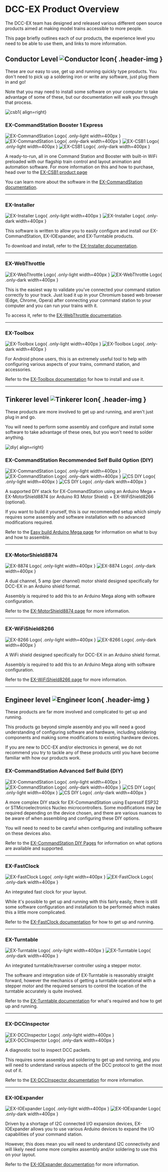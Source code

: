 # DCC-EX Product Overview

The DCC-EX team has designed and released various different open source products aimed at making model trains accessible to more people.

This page briefly outlines each of our products, the experience level you need to be able to use them, and links to more information.

## Conductor Level ![Conductor Icon](/_static/images/levels/conductor.png){ .header-img }

These are our easy to use, get up and running quickly type products. You don't need to pick up a soldering iron or write any software, just plug them in and go!

Note that you may need to install some software on your computer to take advantage of some of these, but our documentation will walk you through that process.

![csb1](/_static/images/ex-csb1/csb1-small.png){ align=right}

### EX-CommandStation Booster 1 Express

![EX-CommandStation Logo](/_static/images/logos/product-logo-ex-commandstation-only-light.png){ .only-light width=400px }
![EX-CommandStation Logo](/_static/images/logos/product-logo-ex-commandstation-only-dark.png){ .only-dark width=400px }
![EX-CSB1 Logo](/_static/images/logos/product-logo-ex-csb1-only-light.png){ .only-light width=400px }
![EX-CSB1 Logo](/_static/images/logos/product-logo-ex-csb1-only-dark.png){ .only-dark width=400px }

A ready-to-run, all in one Command Station and Booster with built-in WiFi preloaded with our flagship train control and layout animation and automation software. For more information on this and how to purchase, head over to the [EX-CSB1 product page](/products/ex-commandstation/1-ex-csb1.md)

You can learn more about the software in the [EX-CommandStation documentation](/products/ex-commandstation/0-overview.md).

---

### EX-Installer

![EX-Installer Logo](/_static/images/logos/product-logo-ex-installer-only-light.png){ .only-light width=400px }
![EX-Installer Logo](/_static/images/logos/product-logo-ex-installer-only-dark.png){ .only-dark width=400px }

This software is written to allow you to easily configure and install our EX-CommandStation, EX-IOExpander, and EX-Turntable products.

To download and install, refer to the [EX-Installer documentation](/products/ex-installer/0-overview.md).

---

### EX-WebThrottle

![EX-WebThrottle Logo](/_static/images/logos/product-logo-ex-webthrottle-only-light.png){ .only-light width=400px }
![EX-WebThrottle Logo](/_static/images/logos/product-logo-ex-webthrottle-only-dark.png){ .only-dark width=400px }

This is the easiest way to validate you've connected your command station correctly to your track. Just load it up in your Chromium based web browser (Edge, Chrome, Opera) after connecting your command station to your computer and you can run your trains with it.

To access it, refer to the [EX-WebThrottle documentation](https://dcc-ex.com/legacy-docs/ex-webthrottle/index.html#ex-webthrottle).

---

### EX-Toolbox

![EX-Toolbox Logo](/_static/images/logos/product-logo-ex-toolbox-only-light.png){ .only-light width=400px }
![EX-Toolbox Logo](/_static/images/logos/product-logo-ex-toolbox-only-dark.png){ .only-dark width=400px }

For Android phone users, this is an extremely useful tool to help with configuring various aspects of your trains, command station, and accessories.

Refer to the [EX-Toolbox documentation](https://dcc-ex.com/legacy-docs/ex-toolbox/index.html#ex-toolbox) for how to install and use it.

---

## Tinkerer level ![Tinkerer Icon](/_static/images/levels/tinkerer.png){ .header-img }

These products are more involved to get up and running, and aren't just plug in and go.

You will need to perform some assembly and configure and install some software to take advantage of these ones, but you won't need to solder anything.

![diy](/_static/images/mega/mega-small.png){ align=right}

### EX-CommandStation Recommended Self Build Option (DIY)

![EX-CommandStation Logo](/_static/images/logos/product-logo-ex-commandstation-only-light.png){ .only-light width=400px }
![EX-CommandStation Logo](/_static/images/logos/product-logo-ex-commandstation-only-dark.png){ .only-dark width=400px }
![CS DIY Logo](/_static/images/logos/product-logo-ex-cs-diy-only-light.png){ .only-light width=400px }
![CS DIY Logo](/_static/images/logos/product-logo-ex-cs-diy-only-dark.png){ .only-dark width=400px }

A supported DIY stack for EX-CommandStation using an Arduino Mega + EX-MotorShield8874 (or Arduino R3 Motor Shield) + EX-WiFiShield8266 (optional).

If you want to build it yourself, this is our recommended setup which simply requires some assembly and software installation with no advanced modifications required.

Refer to the [Easy build Arduino Mega page](/diy/20-mega-easy.md) for information on what to buy and how to assemble.

---

### EX-MotorShield8874

![EX-8874 Logo](/_static/images/logos/product-logo-ex-motorshield8874-only-light.png){ .only-light width=400px }
![EX-8874 Logo](/_static/images/logos/product-logo-ex-motorshield8874-only-dark.png){ .only-dark width=400px }

A dual channel, 5 amp (per channel) motor shield designed specifically for DCC-EX in an Arduino shield format.

Assembly is required to add this to an Arduino Mega along with software configuration.

Refer to the [EX-MotorShield8874 page](https://dcc-ex.com/legacy-docs/reference/hardware/motorboards/ex-motor-shield-8874.html#dcc-ex-ex-motorshield8874-reva) for more information.

---

### EX-WiFiShield8266

![EX-8266 Logo](/_static/images/logos/product-logo-ex-wifishield8266-only-light.png){ .only-light width=400px }
![EX-8266 Logo](/_static/images/logos/product-logo-ex-wifishield8266-only-dark.png){ .only-dark width=400px }

A WiFi shield designed specifically for DCC-EX in an Arduino shield format.

Assembly is required to add this to an Arduino Mega along with software configuration.

Refer to the [EX-WiFiShield8266 page](https://dcc-ex.com/legacy-docs/reference/hardware/wifi-boards/makerfabs-esp8266.html#ex-wifishield-8266-recommended) for more information.

---

## Engineer level ![Engineer Icon](/_static/images/levels/engineer.png){ .header-img }

These products are far more involved and complicated to get up and running.

This products go beyond simple assembly and you will need a good understanding of configuring software and hardware, including soldering components and making some modifications to existing hardware devices.

If you are new to DCC-EX and/or electronics in general, we do not recommend you try to tackle any of these products until you have become familiar with how our products work.

### EX-CommandStation Advanced Self Build (DIY)

![EX-CommandStation Logo](/_static/images/logos/product-logo-ex-commandstation-only-light.png){ .only-light width=400px }
![EX-CommandStation Logo](/_static/images/logos/product-logo-ex-commandstation-only-dark.png){ .only-dark width=400px }
![CS DIY Logo](/_static/images/logos/product-logo-ex-cs-diy-only-light.png){ .only-light width=400px }
![CS DIY Logo](/_static/images/logos/product-logo-ex-cs-diy-only-dark.png){ .only-dark width=400px }

A more complex DIY stack for EX-CommandStation using Espressif ESP32 or STMicroelectronics Nucleo microcontrollers. Some modifications may be required depending on the device chosen, and there are various nuances to be aware of when assembling and configuring these DIY options.

You will need to need to be careful when configuring and installing software on these devices also.

Refer to the [EX-CommandStation DIY Pages](/diy/1-diy.md) for information on what options are available and supported.

---

### EX-FastClock

![EX-FastClock Logo](/_static/images/logos/product-logo-ex-fastclock-only-light.png){ .only-light width=400px }
![EX-FastClock Logo](/_static/images/logos/product-logo-ex-fastclock-only-dark.png){ .only-dark width=400px }

An integrated fast clock for your layout.

While it's possible to get up and running with this fairly easily, there is still some software configuration and installation to be performed which makes this a little more complicated.

Refer to the [EX-FastClock documentation](/products/ex-fastclock/01-overview.md) for how to get up and running.

---

### EX-Turntable

![EX-Turntable Logo](/_static/images/logos/product-logo-ex-turntable-only-light.png){ .only-light width=400px }
![EX-Turntable Logo](/_static/images/logos/product-logo-ex-turntable-only-dark.png){ .only-dark width=400px }

An integrated turntable/traverser controller using a stepper motor.

The software and integration side of EX-Turntable is reasonably straight forward, however the mechanics of getting a turntable operational with a stepper motor and the required sensors to control the location of the turntable accurately is quite involved.

Refer to the [EX-Turntable documentation](/products/ex-turntable/ex-turntable.md) for what's required and how to get up and running.

---

### EX-DCCInspector

![EX-DCCInspector Logo](/_static/images/logos/product-logo-ex-dccinspector-only-light.png){ .only-light width=400px }
![EX-DCCInspector Logo](/_static/images/logos/product-logo-ex-dccinspector-only-dark.png){ .only-dark width=400px }

A diagnostic tool to inspect DCC packets.

This requires some assembly and soldering to get up and running, and you will need to understand various aspects of the DCC protocol to get the most out of it.

Refer to the [EX-DCCInspector documentation](https://dcc-ex.com/legacy-docs/ex-dccinspector/index.html#ex-dccinspector) for more information.

---

### EX-IOExpander

![EX-IOExpander Logo](/_static/images/logos/product-logo-ex-ioexpander-only-light.png){ .only-light width=400px }
![EX-IOExpander Logo](/_static/images/logos/product-logo-ex-ioexpander-only-dark.png){ .only-dark width=400px }

Driven by a shortage of I2C connected I/O expansion devices, EX-IOExpander allows you to use various Arduino devices to expand the I/O capabilities of your command station.

However, this does mean you will need to understand I2C connectivity and will likely need some more complex assembly and/or soldering to use this on your layout.

Refer to the [EX-IOExpander documentation](/products/ex-ioexpander/ex-ioexpander.md) for more information.
